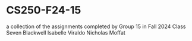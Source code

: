 # CS250-F24-15
a collection of the assignments completed by Group 15 in Fall 2024 Class
Seven Blackwell
Isabelle Viraldo
Nicholas Moffat
